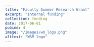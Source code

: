 ```yaml
---
title: "Faculty Summer Research Grant"
excerpt: "Internal funding"
collection: funding
date: 2017-06-01
pubind: 4
image: "/images/wm_logo.png"
alttext: "W&M logo"
---
```

